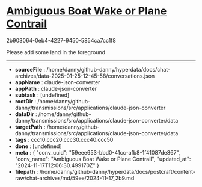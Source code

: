 # [Ambiguous Boat Wake or Plane Contrail](https://claude.ai/chat/59eee653-bbd0-41cc-afb8-1f41087de867)

2b903064-0eb4-4227-9450-5854ca7cc1f8

Please add some land in the foreground

---

* **sourceFile** : /home/danny/github-danny/hyperdata/docs/chat-archives/data-2025-01-25-12-45-58/conversations.json
* **appName** : claude-json-converter
* **appPath** : claude-json-converter
* **subtask** : [undefined]
* **rootDir** : /home/danny/github-danny/transmissions/src/applications/claude-json-converter
* **dataDir** : /home/danny/github-danny/transmissions/src/applications/claude-json-converter/data
* **targetPath** : /home/danny/github-danny/transmissions/src/applications/claude-json-converter/data
* **tags** : ccc10.ccc20.ccc30.ccc40.ccc50
* **done** : [undefined]
* **meta** : {
  "conv_uuid": "59eee653-bbd0-41cc-afb8-1f41087de867",
  "conv_name": "Ambiguous Boat Wake or Plane Contrail",
  "updated_at": "2024-11-17T12:06:30.499170Z"
}
* **filepath** : /home/danny/github-danny/hyperdata/docs/postcraft/content-raw/chat-archives/md/59ee/2024-11-17_2b9.md